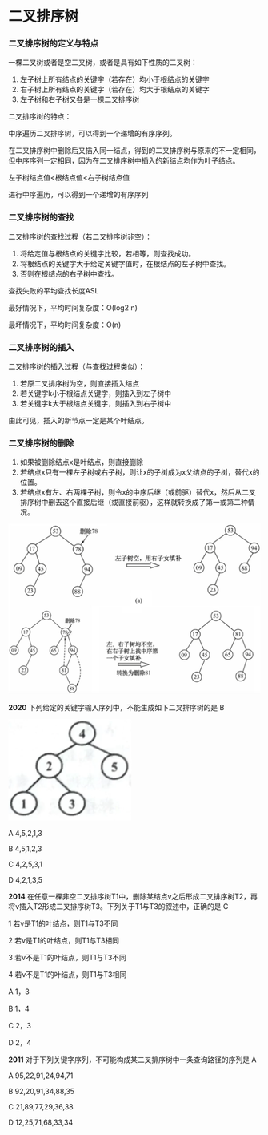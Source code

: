 # 二叉排序树

### 二叉排序树的定义与特点

一棵二叉树或者是空二叉树，或者是具有如下性质的二叉树：

1. 左子树上所有结点的关键字（若存在）均小于根结点的关键字
2. 右子树上所有结点的关键字（若存在）均大于根结点的关键字
3. 左子树和右子树又各是一棵二叉排序树

二叉排序树的特点：

中序遍历二叉排序树，可以得到一个递增的有序序列。

在二叉排序树中删除后又插入同一结点，得到的二叉排序树与原来的不一定相同，但中序序列一定相同，因为在二叉排序树中插入的新结点均作为叶子结点。

左子树结点值<根结点值<右子树结点值

进行中序遍历，可以得到一个递增的有序序列

### 二叉排序树的查找

二叉排序树的查找过程（若二叉排序树非空）：

1. 将给定值与根结点的关键字比较，若相等，则查找成功。
2. 将根结点的关键字大于给定关键字值时，在根结点的左子树中查找。
3. 否则在根结点的右子树中查找。

查找失败的平均查找长度ASL

最好情况下，平均时间复杂度：O(log2 n)

最坏情况下，平均时间复杂度：O(n)

### 二叉排序树的插入

二叉排序树的插入过程（与查找过程类似）：

1. 若原二叉排序树为空，则直接插入结点
2. 若关键字k小于根结点关键字，则插入到左子树中
3. 若关键字k大于根结点关键字，则插入到右子树中

由此可见，插入的新节点一定是某个叶结点。

### 二叉排序树的删除

1. 如果被删除结点x是叶结点，则直接删除
2. 若结点x只有一棵左子树或右子树，则让x的子树成为x父结点的子树，替代x的位置。
3. 若结点x有左、右两棵子树，则令x的中序后继（或前驱）替代x，然后从二叉排序树中删去这个直接后继（或直接前驱），这样就转换成了第一或第二种情况。

![](1.png)

**2020** 下列给定的关键字输入序列中，不能生成如下二叉排序树的是 B

<img src="2.png" style="zoom:67%;" />

A 4,5,2,1,3

B 4,5,1,2,3

C 4,2,5,3,1

D 4,2,1,3,5

**2014** 在任意一棵非空二叉排序树T1中，删除某结点v之后形成二叉排序树T2，再将v插入T2形成二叉排序树T3。下列关于T1与T3的叙述中，正确的是 C

1 若v是T1的叶结点，则T1与T3不同

2 若v是T1的叶结点，则T1与T3相同

3 若v不是T1的叶结点，则T1与T3不同

4 若v不是T1的叶结点，则T1与T3相同

A 1，3

B 1，4

C 2，3

D 2，4

**2011** 对于下列关键字序列，不可能构成某二叉排序树中一条查询路径的序列是 A

A 95,22,91,24,94,71

B 92,20,91,34,88,35

C 21,89,77,29,36,38

D 12,25,71,68,33,34
